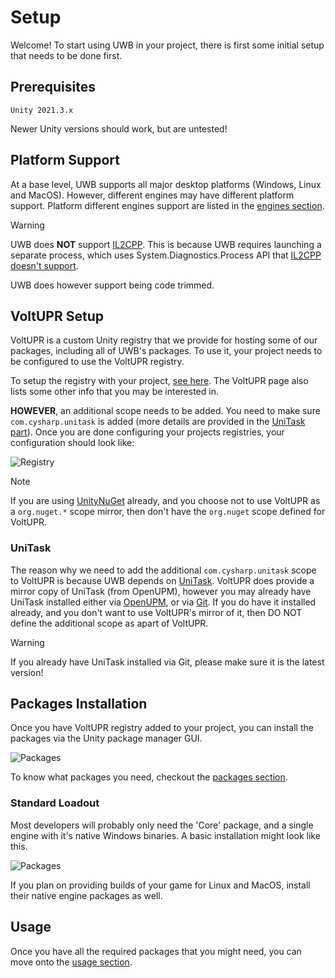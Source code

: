 # Setup 

Welcome! To start using UWB in your project, there is first some initial setup that needs to be done first.

## Prerequisites

```
Unity 2021.3.x
```

Newer Unity versions should work, but are untested!

## Platform Support

At a base level, UWB supports all major desktop platforms (Windows, Linux and MacOS). However, different engines may have different platform support. Platform different engines support are listed in the [engines section](engines.md).

> [!WARNING]
> UWB does **NOT** support [IL2CPP](https://docs.unity3d.com/Manual/IL2CPP.html). This is because UWB requires launching a separate process, which uses System.Diagnostics.Process API that [IL2CPP doesn't support](https://docs.unity3d.com/2021.3/Documentation/Manual/ScriptingRestrictions.html).
>
> UWB does however support being code trimmed.

## VoltUPR Setup

VoltUPR is a custom Unity registry that we provide for hosting some of our packages, including all of UWB's packages. To use it, your project needs to be configured to use the VoltUPR registry.

To setup the registry with your project, [see here](https://upr.voltstro.dev/-/web/about). The VoltUPR page also lists some other info that you may be interested in.

**HOWEVER**, an additional scope needs to be added. You need to make sure `com.cysharp.unitask` is added (more details are provided in the [UniTask part](#unitask)). Once you are done configuring your projects registries, your configuration should look like:

![Registry](~/assets/images/articles/user/setup/Registry.webp)

> [!NOTE]
> If you are using [UnityNuGet](https://github.com/bdovaz/UnityNuGet) already, and you choose not to use VoltUPR as a `org.nuget.*` scope mirror, then don't have the `org.nuget` scope defined for VoltUPR.

### UniTask

The reason why we need to add the additional `com.cysharp.unitask` scope to VoltUPR is because UWB depends on [UniTask](https://github.com/Cysharp/UniTask). VoltUPR does provide a mirror copy of UniTask (from OpenUPM),
however you may already have UniTask installed either via [OpenUPM](https://openupm.com/packages/com.cysharp.unitask/), or via [Git](https://github.com/Cysharp/UniTask#install-via-git-url). If you do have it installed already,
and you don't want to use VoltUPR's mirror of it, then DO NOT define the additional scope as apart of VoltUPR.

> [!WARNING]
> If you already have UniTask installed via Git, please make sure it is the latest version!

## Packages Installation

Once you have VoltUPR registry added to your project, you can install the packages via the Unity package manager GUI.

![Packages](~/assets/images/articles/user/setup/Packages.webp)

To know what packages you need, checkout the [packages section](packages.md).

### Standard Loadout

Most developers will probably only need the 'Core' package, and a single engine with it's native Windows binaries. A basic installation might look like this.

![Packages](~/assets/images/articles/user/setup/StandardPackages.webp)

If you plan on providing builds of your game for Linux and MacOS, install their native engine packages as well.

## Usage

Once you have all the required packages that you might need, you can move onto the [usage section](usage.md).
